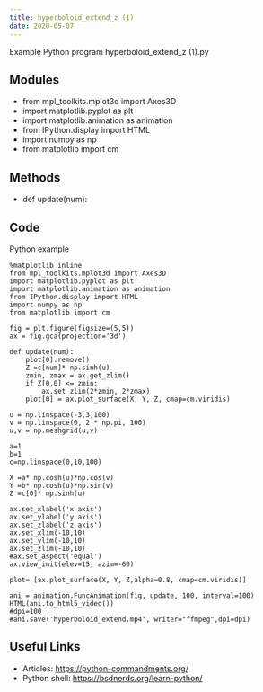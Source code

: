 ```yaml
---
title: hyperboloid_extend_z (1)
date: 2020-05-07
---
```

Example Python program hyperboloid_extend_z (1).py

## Modules

* from mpl_toolkits.mplot3d import Axes3D 
* import matplotlib.pyplot as plt 
* import matplotlib.animation as animation
* from IPython.display import HTML
* import numpy as np
* from matplotlib import cm

## Methods

* def update(num):

## Code

Python example

    %matplotlib inline
    from mpl_toolkits.mplot3d import Axes3D 
    import matplotlib.pyplot as plt 
    import matplotlib.animation as animation
    from IPython.display import HTML
    import numpy as np
    from matplotlib import cm
    
    fig = plt.figure(figsize=(5,5))
    ax = fig.gca(projection='3d')
    
    def update(num):
        plot[0].remove()
        Z =c[num]* np.sinh(u)
        zmin, zmax = ax.get_zlim()
        if Z[0,0] <= zmin:
            ax.set_zlim(2*zmin, 2*zmax)
        plot[0] = ax.plot_surface(X, Y, Z, cmap=cm.viridis)
    
    u = np.linspace(-3,3,100)
    v = np.linspace(0, 2 * np.pi, 100)
    u,v = np.meshgrid(u,v)
    
    a=1
    b=1
    c=np.linspace(0,10,100)
    
    X =a* np.cosh(u)*np.cos(v)
    Y =b* np.cosh(u)*np.sin(v)
    Z =c[0]* np.sinh(u)
    
    ax.set_xlabel('x axis')
    ax.set_ylabel('y axis')
    ax.set_zlabel('z axis')
    ax.set_xlim(-10,10)
    ax.set_ylim(-10,10)
    ax.set_zlim(-10,10)
    #ax.set_aspect('equal')
    ax.view_init(elev=15, azim=-60)
    
    plot= [ax.plot_surface(X, Y, Z,alpha=0.8, cmap=cm.viridis)]
    
    ani = animation.FuncAnimation(fig, update, 100, interval=100)
    HTML(ani.to_html5_video())
    #dpi=100
    #ani.save('hyperboloid_extend.mp4', writer="ffmpeg",dpi=dpi)
    
    

## Useful Links

- Articles: https://python-commandments.org/
- Python shell: https://bsdnerds.org/learn-python/
